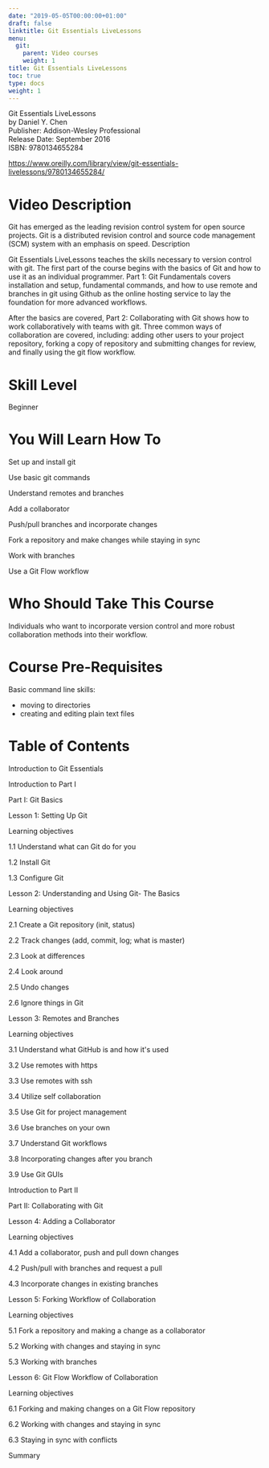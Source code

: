 ```yaml
---
date: "2019-05-05T00:00:00+01:00"
draft: false
linktitle: Git Essentials LiveLessons
menu:
  git:
    parent: Video courses
    weight: 1
title: Git Essentials LiveLessons
toc: true
type: docs
weight: 1
---
```


Git Essentials LiveLessons  
by Daniel Y. Chen  
Publisher: Addison-Wesley Professional  
Release Date: September 2016  
ISBN: 9780134655284  

https://www.oreilly.com/library/view/git-essentials-livelessons/9780134655284/

# Video Description

Git has emerged as the leading revision control system for open source projects. Git is a distributed revision control and source code management (SCM) system with an emphasis on speed.
Description

Git Essentials LiveLessons teaches the skills necessary to version control with git. The first part of the course begins with the basics of Git and how to use it as an individual programmer. Part 1: Git Fundamentals covers installation and setup, fundamental commands, and how to use remote and branches in git using Github as the online hosting service to lay the foundation for more advanced workflows.

After the basics are covered, Part 2: Collaborating with Git shows how to work collaboratively with teams with git. Three common ways of collaboration are covered, including: adding other users to your project repository, forking a copy of repository and submitting changes for review, and finally using the git flow workflow.

# Skill Level

Beginner

# You Will Learn How To

Set up and install git

Use basic git commands

Understand remotes and branches

Add a collaborator

Push/pull branches and incorporate changes

Fork a repository and make changes while staying in sync

Work with branches

Use a Git Flow workflow

# Who Should Take This Course

Individuals who want to incorporate version control and more robust collaboration methods into their workflow.

# Course Pre-Requisites

Basic command line skills:
- moving to directories
- creating and editing plain text files



# Table of Contents

Introduction to Git Essentials

Introduction to Part I

Part I: Git Basics

Lesson 1: Setting Up Git

Learning objectives

1.1 Understand what can Git do for you

1.2 Install Git

1.3 Configure Git

Lesson 2: Understanding and Using Git- The Basics

Learning objectives

2.1 Create a Git repository (init, status)

2.2 Track changes (add, commit, log; what is master)

2.3 Look at differences

2.4 Look around

2.5 Undo changes

2.6 Ignore things in Git

Lesson 3: Remotes and Branches

Learning objectives

3.1 Understand what GitHub is and how it's used

3.2 Use remotes with https

3.3 Use remotes with ssh

3.4 Utilize self collaboration

3.5 Use Git for project management

3.6 Use branches on your own

3.7 Understand Git workflows

3.8 Incorporating changes after you branch

3.9 Use Git GUIs

Introduction to Part II

Part II: Collaborating with Git

Lesson 4: Adding a Collaborator

Learning objectives

4.1 Add a collaborator, push and pull down changes

4.2 Push/pull with branches and request a pull

4.3 Incorporate changes in existing branches

Lesson 5: Forking Workflow of Collaboration

Learning objectives

5.1 Fork a repository and making a change as a collaborator

5.2 Working with changes and staying in sync

5.3 Working with branches

Lesson 6: Git Flow Workflow of Collaboration

Learning objectives

6.1 Forking and making changes on a Git Flow repository

6.2 Working with changes and staying in sync

6.3 Staying in sync with conflicts

Summary
